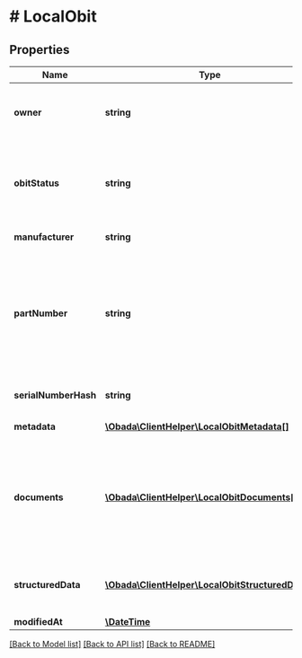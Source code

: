 # # LocalObit

## Properties

Name | Type | Description | Notes
------------ | ------------- | ------------- | -------------
**owner** | **string** | Owner is the person/entity that owns the obit and the physical asset it represents. |
**obitStatus** | **string** | Represent available Obit statuses:   - FUNCTIONAL   - NON_FUNCTIONAL   - DISPOSED   - STOLEN   - DISABLED_BY_OWNER |
**manufacturer** | **string** | Waiting more specific details from Rohi |
**partNumber** | **string** | Manufacturer provided. In cases where no part number is provided for the product, use model, or the most specific ID available from the manufacturer. MWCN2LL/A (an iPhone 11 Pro, Silver, 256GB, model A2160) |
**serialNumberHash** | **string** | Serial number hashed with sha256 hash function |
**metadata** | [**\Obada\ClientHelper\LocalObitMetadata[]**](LocalObitMetadata.md) | Get description from Rohi | [optional]
**documents** | [**\Obada\ClientHelper\LocalObitDocuments[]**](LocalObitDocuments.md) | To generate this link, take an SHA-256 hash of the document, and link to it as https://www.some-website.com?h1&#x3D;hash-of-document. Note this does not yet adhere to the hashlink standard. | [optional]
**structuredData** | [**\Obada\ClientHelper\LocalObitStructuredData[]**](LocalObitStructuredData.md) | Same as metadata but bigger. Key (string) &#x3D;&gt; Value (string) (hash per line sha256(key + value)) | [optional]
**modifiedAt** | [**\DateTime**](\DateTime.md) |  |

[[Back to Model list]](../../README.md#models) [[Back to API list]](../../README.md#endpoints) [[Back to README]](../../README.md)
